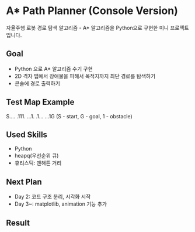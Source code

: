 # A* Path Planner (Console Version)

자율주행 로봇 경로 탐색 알고리즘 - A* 알고리즘을 Python으로 구현한 미니 프로젝트입니다.

## Goal
- Python 으로 A* 알고리즘 수기 구현
- 2D 격자 맵에서 장애물을 피해서 목적지까지 최단 경로를 탐색하기
- 콘솔에 경로 출력하기

## Test Map Example
S....
.111.
...1.
.1...
...1G
(S - start, G - goal, 1 - obstacle)

## Used Skills
- Python
- heapq(우선순위 큐)
- 휴리스틱: 맨해튼 거리

## Next Plan
- Day 2: 코드 구조 분리, 시각화 시작
- Day 3~: matplotlib, animation 기능 추가

## Result
